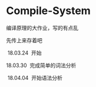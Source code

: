 # Compile-System

编译原理的大作业，写的有点乱

先传上来存着吧

  18.03.24  开始

  18.03.30  完成简单的词法分析

  18.04.04  开始语法分析
